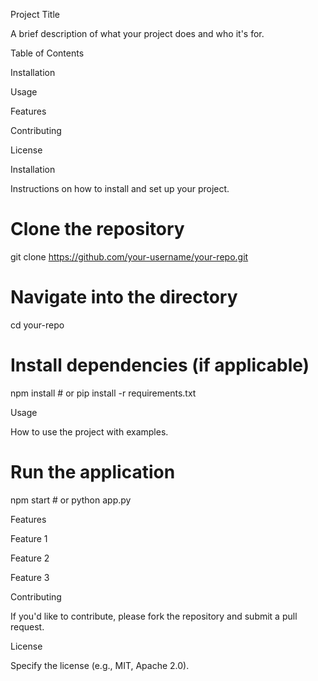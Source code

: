 Project Title

A brief description of what your project does and who it's for.

Table of Contents

Installation

Usage

Features

Contributing

License

Installation

Instructions on how to install and set up your project.

# Clone the repository
git clone https://github.com/your-username/your-repo.git

# Navigate into the directory
cd your-repo

# Install dependencies (if applicable)
npm install  # or pip install -r requirements.txt

Usage

How to use the project with examples.

# Run the application
npm start  # or python app.py

Features

Feature 1

Feature 2

Feature 3

Contributing

If you'd like to contribute, please fork the repository and submit a pull request.

License

Specify the license (e.g., MIT, Apache 2.0).

